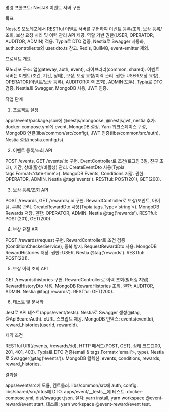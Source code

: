 명령 프롬프트: NestJS 이벤트 서버 구현

목표

NestJS 모노레포에서 RESTful 이벤트 서버를 구현하여 이벤트 등록/조회, 보상 등록/조회, 보상 요청 처리 및 이력 관리 API 제공. 역할 기반 권한(USER, OPERATOR, AUDITOR, ADMIN) 적용. Typia로 DTO 검증, Nestia로 Swagger 자동화, auth.controller.ts와 user.dto.ts 참고. Redis, BullMQ, event-emitter 제외.

프로젝트 개요

모노레포 구조: 앱(gateway, auth, event), 라이브러리(common, shared). 이벤트 서버는 이벤트(조건, 기간, 상태), 보상, 보상 요청/이력 관리. 권한: USER(보상 요청), OPERATOR(이벤트/보상 등록), AUDITOR(이력 조회), ADMIN(모두). Typia로 DTO 검증, Nestia로 Swagger, MongoDB 사용, JWT 인증.

작업 단계

1. 프로젝트 설정

apps/event/package.json에 @nestjs/mongoose, @nestjs/jwt, nestia 추가. docker-compose.yml에 event, MongoDB 설정. Yarn 워크스페이스 구성, MongoDB 연결(libs/common/src/config), JWT 인증(libs/common/src/auth), Nestia 설정(nestia.config.ts).

2. 이벤트 등록/조회 API

POST /events, GET /events/:id 구현. EventController로 조건(로그인 3일, 친구 초대), 기간, 상태(활성/비활성) 관리. CreateEventDto 사용(Typia tags.Format<'date-time'>). MongoDB Events, Conditions 저장. 권한: OPERATOR, ADMIN. Nestia @tag('events'). RESTful: POST(201), GET(200).

3. 보상 등록/조회 API

POST /rewards, GET /rewards/:id 구현. RewardController로 보상(포인트, 아이템, 쿠폰) 관리. CreateRewardDto 사용(Typia tags.Type<'string'>). MongoDB Rewards 저장. 권한: OPERATOR, ADMIN. Nestia @tag('rewards'). RESTful: POST(201), GET(200).

4. 보상 요청 API

POST /rewards/request 구현. RewardController로 조건 검증(ConditionCheckerService), 중복 방지. RequestRewardDto 사용. MongoDB RewardHistories 저장. 권한: USER. Nestia @tag('rewards'). RESTful: POST(201).

5. 보상 이력 조회 API

GET /rewards/histories 구현. RewardController로 이력 조회(필터링 지원). RewardHistoryDto 사용. MongoDB RewardHistories 조회. 권한: AUDITOR, ADMIN. Nestia @tag('rewards'). RESTful: GET(200).

6. 테스트 및 문서화

Jest로 API 테스트(apps/event/tests). Nestia로 Swagger 생성(@tag, @ApiBearerAuth). cURL 스크립트 제공. MongoDB 인덱스: events(eventId), reward_histories(userId, rewardId).

제약 조건

RESTful URI(/events, /rewards/:id), HTTP 메서드(POST, GET), 상태 코드(200, 201, 401, 403). Typia로 DTO 검증(email & tags.Format<'email'>, type). Nestia로 Swagger(@tag('events')). MongoDB 컬렉션: events, conditions, rewards, reward_histories.

결과물

apps/event/src에 모듈, 컨트롤러. libs/common/src에 auth, config. libs/shared/src/dtos에 DTO. apps/event/__tests__에 테스트. docker-compose.yml, dist/swagger.json. 설치: yarn install, yarn workspace @event-reward/event start. 테스트: yarn workspace @event-reward/event test.